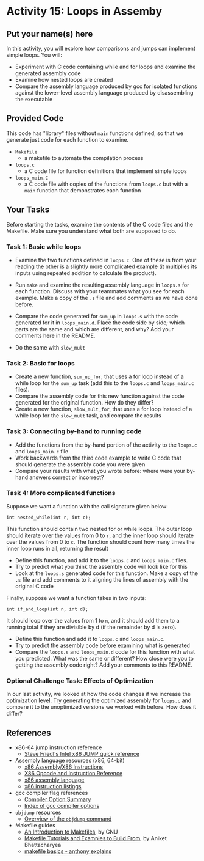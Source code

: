# Activity 15: Loops in Assemby
## Put your name(s) here

In this activity, you will explore how comparisons and jumps can implement simple loops. You will:
- Experiment with C code containing while and for loops and examine the generated assembly code
- Examine how nested loops are created
- Compare the assembly language produced by gcc for isolated functions against the lower-level assembly language produced by disassembling the executable


## Provided Code

This code has "library" files without `main` functions defined, so that we generate just code for each function to examine.
- `Makefile`
    - a makefile to automate the compilation process
- `loops.c`
    - a C code file for function definitions that implement simple loops
- `loops_main.C`
    - a C code file with copies of the functions from `loops.c` but with a
    `main` function that demonstrates each function


## Your Tasks

Before starting the tasks, examine the contents of the C code files and the Makefile. Make sure you understand what both are supposed to do.

### Task 1: Basic while loops

- Examine the two functions defined in `loops.c`. One of these is from your reading
the other is a slightly more complicated example (it multiplies its inputs using
repeated addition to calculate the product).

- Run `make` and examine the resulting assembly language in `loops.s` for each function. Discuss with your teammates what you see for each example. Make a copy of the `.s` file and add comments as we have done before.

- Compare the code generated for `sum_up` in `loops.s` with the code generated for it in `loops_main.d`. Place the code side by side; which parts are the same and which are different, and why? Add your comments here in the README.

- Do the same with `slow_mult`

### Task 2: Basic for loops

- Create a new function, `sum_up_for`, that uses a for loop instead of a while loop for the `sum_up` task (add this to the `loops.c` and `loops_main.c` files). 
- Compare the assembly code for this new function against the code generated for
the original function. How do they differ?
- Create a new function, `slow_mult_for`, that uses a for loop instead of a while loop for the `slow_mult` task, and compare the results

### Task 3: Connecting by-hand to running code

- Add the functions from the by-hand portion of the activity
to the `loops.c` and `loops_main.c` file
- Work backwards from the third code example to write C code that should generate the assembly code you were given
- Compare your results with what you wrote before: where were your by-hand answers
correct or incorrect?


### Task 4: More complicated functions

Suppose we want a function with the call signature given below:

    int nested_while(int r, int c);

This function should contain two nested for or while loops. The outer loop should iterate over the values from 0 to `r`, and the inner loop should iterate over the
values from 0 to `c`. The function should count how many times the inner loop runs
in all, returning the result
- Define this function, and add it to the `loops.c` and `loops_main.c` files. 
- Try to predict what you think the assembly code will look like for this
- Look at the `loops.s` generated code for this function. Make a copy of the `.s`
file and add comments to it aligning the lines of assembly with the original C code

Finally, suppose we want a function takes in two inputs:

    int if_and_loop(int n, int d);

It should loop over the values from 1 to `n`, and it should add them to a running total if they are divisible by d (if the remainder by d is zero).

- Define this function and add it to `loops.c` and `loops_main.c`.
- Try to predict the assembly code before examining what is generated
- Compare the `loops.s` and `loops_main.d` code for this function with what you predicted. What was the same or different? How close were you to getting the assembly code right?  Add your comments to this README.

### Optional Challenge Task: Effects of Optimization

In our last activity, we looked at how the code changes if we increase the optimization level. Try generating the optimized assembly for `loops.c` and compare
it to the unoptimized versions we worked with before. How does it differ?

## References

- x86-64 jump instruction reference
    - [Steve Friedl's Intel x86 JUMP quick reference](http://unixwiz.net/techtips/x86-jumps.html)
- Assembly language resources (x86, 64-bit)
    - [x86 Assembly/X86 Instructions](http://en.wikibooks.org/wiki/X86_Assembly/X86_Instructions)
    - [X86 Opcode and Instruction Reference](http://ref.x86asm.net/coder64.html)
    - [x86 assembly language](http://en.wikipedia.org/wiki/X86_assembly_language)
    - [x86 instruction listings](http://en.wikipedia.org/wiki/X86_instruction_listings)
- gcc compiler flag references
    - [Compiler Option Summary](https://gcc.gnu.org/onlinedocs/gcc/Option-Summary.html)
    - [Index of gcc compiler options](https://gcc.gnu.org/onlinedocs/gcc/Option-Index.html)
- `objdump` resources
    - [Overview of the `objdump` command](https://www.thegeekstuff.com/2012/09/objdump-examples/)
- Makefile guides
  - [An Introduction to Makefiles](https://www.gnu.org/software/make/manual/html_node/Introduction.html), by GNU
  - [Makefile Tutorials and Examples to Build From](https://earthly.dev/blog/make-tutorial/), by Aniket Bhattacharyea
  - [makefile basics - anthony explains](https://www.youtube.com/watch?v=20GC9mYoFGs)
